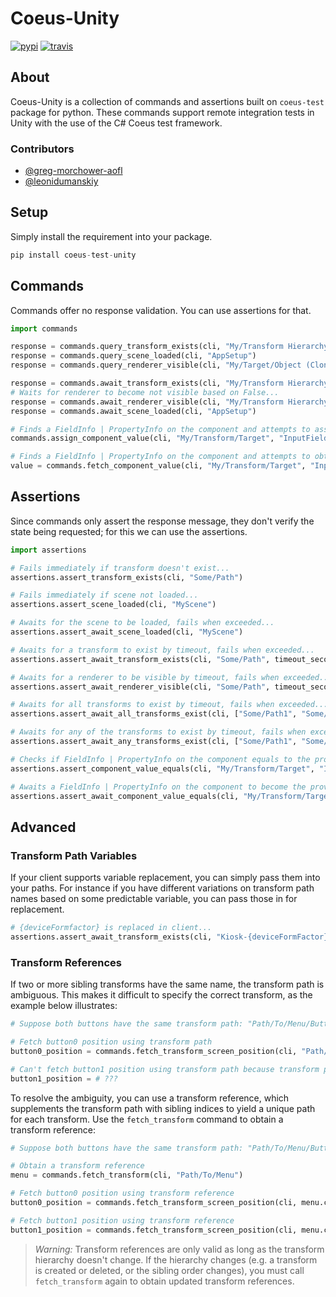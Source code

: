 # Coeus-Unity

[pypi-build-status]: https://img.shields.io/pypi/v/coeus-test-unity.svg
[travis-ci-status]: https://img.shields.io/travis/AgeOfLearning/coeus-unity-python-framework.svg

[![pypi][pypi-build-status]](https://pypi.python.org/pypi/coeus-test-unity)
[![travis][travis-ci-status]](https://travis-ci.org/AgeOfLearning/coeus-unity-python-framework)


## About
Coeus-Unity is a collection of commands and assertions built on `coeus-test` package for python. These commands support remote integration tests in Unity with the use of the C# Coeus test framework.

### Contributors
- [@greg-morchower-aofl](https://github.com/greg-morchower-aofl)
- [@leonidumanskiy](https://github.com/leonidumanskiy)

## Setup
Simply install the requirement into your package. 

```python
pip install coeus-test-unity
```

## Commands
Commands offer no response validation. You can use assertions for that.

```python
import commands

response = commands.query_transform_exists(cli, "My/Transform Hierarchy/Object (Clone)")
response = commands.query_scene_loaded(cli, "AppSetup")
response = commands.query_renderer_visible(cli, "My/Target/Object (Clone)")

response = commands.await_transform_exists(cli, "My/Transform Hierarchy/Object (Clone)")
# Waits for renderer to become not visible based on False...
response = commands.await_renderer_visible(cli, "My/Transform Hierarchy/Object (Clone)", False)
response = commands.await_scene_loaded(cli, "AppSetup")

# Finds a FieldInfo | PropertyInfo on the component and attempts to assign the value (String | Number | Boolean)
commands.assign_component_value(cli, "My/Transform/Target", "InputField", "text", "Hello World")

# Finds a FieldInfo | PropertyInfo on the component and attempts to obtain its value
value = commands.fetch_component_value(cli, "My/Transform/Target", "InputField", "text")

```

## Assertions
Since commands only assert the response message, they don't verify the state being requested; for this we can use the assertions.

```python
import assertions

# Fails immediately if transform doesn't exist...
assertions.assert_transform_exists(cli, "Some/Path")

# Fails immediately if scene not loaded...
assertions.assert_scene_loaded(cli, "MyScene")

# Awaits for the scene to be loaded, fails when exceeded...
assertions.assert_await_scene_loaded(cli, "MyScene")

# Awaits for a transform to exist by timeout, fails when exceeded...
assertions.assert_await_transform_exists(cli, "Some/Path", timeout_seconds=10)

# Awaits for a renderer to be visible by timeout, fails when exceeded...
assertions.assert_await_renderer_visible(cli, "Some/Path", timeout_seconds=10)

# Awaits for all transforms to exist by timeout, fails when exceeded...
assertions.assert_await_all_transforms_exist(cli, ["Some/Path1", "Some/Path2"], timeout_seconds=10)

# Awaits for any of the transforms to exist by timeout, fails when exceeded...
assertions.assert_await_any_transforms_exist(cli, ["Some/Path1", "Some/Path2"], timeout_seconds=10)

# Checks if FieldInfo | PropertyInfo on the component equals to the provided value
assertions.assert_component_value_equals(cli, "My/Transform/Target", "InputField", "text", "password")

# Awaits a FieldInfo | PropertyInfo on the component to become the provided value
assertions.assert_await_component_value_equals(cli, "My/Transform/Target", "InputField", "text", "password")

```

## Advanced

### Transform Path Variables
If your client supports variable replacement, you can simply pass them into your paths. For instance if you have different variations on transform path names based on some predictable variable, you can pass those in for replacement.

```python
# {deviceFormfactor} is replaced in client...
assertions.assert_await_transform_exists(cli, "Kiosk-{deviceFormFactor}(Clone"), timeout_seconds=10)
```

### Transform References
If two or more sibling transforms have the same name, the transform path is ambiguous. This makes it difficult to specify the correct transform, as the example below illustrates:

```python
# Suppose both buttons have the same transform path: "Path/To/Menu/Button"

# Fetch button0 position using transform path
button0_position = commands.fetch_transform_screen_position(cli, "Path/To/Menu/Button")

# Can't fetch button1 position using transform path because transform path is ambiguous
button1_position = # ???
```

To resolve the ambiguity, you can use a transform reference, which supplements the transform path with sibling indices to yield a unique path for each transform. Use the `fetch_transform` command to obtain a transform reference:

```python
# Suppose both buttons have the same transform path: "Path/To/Menu/Button"

# Obtain a transform reference
menu = commands.fetch_transform(cli, "Path/To/Menu")

# Fetch button0 position using transform reference
button0_position = commands.fetch_transform_screen_position(cli, menu.children[0])

# Fetch button1 position using transform reference
button1_position = commands.fetch_transform_screen_position(cli, menu.children[1])
```

> *Warning:* Transform references are only valid as long as the transform hierarchy doesn't change. If the hierarchy changes (e.g. a transform is created or deleted, or the sibling order changes), you must call `fetch_transform` again to obtain updated transform references.
